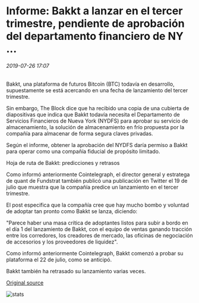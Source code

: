 # Informe: Bakkt a lanzar en el tercer trimestre, pendiente de aprobación del departamento financiero de NY ...

###### 2019-07-26 17:07

Bakkt, una plataforma de futuros Bitcoin (BTC) todavía en desarrollo, supuestamente se está acercando en una fecha de lanzamiento del tercer trimestre.

Sin embargo, The Block dice que ha recibido una copia de una cubierta de diapositivas que indica que Bakkt todavía necesita el Departamento de Servicios Financieros de Nueva York (NYDFS) para aprobar su servicio de almacenamiento, la solución de almacenamiento en frío propuesta por la compañía para almacenar de forma segura claves privadas.

Según el informe, obtener la aprobación del NYDFS daría permiso a Bakkt para operar como una compañía fiducial de propósito limitado.

Hoja de ruta de Bakkt: predicciones y retrasos

Como informó anteriormente Cointelegraph, el director general y estratega de quant de Fundstrat también publicó una publicación en Twitter el 19 de julio que muestra que la compañía predice un lanzamiento en el tercer trimestre.

El post especifica que la compañía cree que hay mucho bombo y voluntad de adoptar tan pronto como Bakkt se lanza, diciendo:

"Parece haber una masa crítica de adoptantes listos para subir a bordo en el día 1 del lanzamiento de Bakkt, con el equipo de ventas ganando tracción entre los corredores, los creadores de mercado, las oficinas de negociación de accesorios y los proveedores de liquidez".

Como informó anteriormente Cointelegraph, Bakkt comenzó a probar su plataforma el 22 de julio, como se anticipó.

Bakkt también ha retrasado su lanzamiento varias veces.

[Original source](https://cointelegraph.com/news/report-bakkt-to-launch-in-q3-pending-ny-financial-department-approval)

![stats](https://c.statcounter.com/11760860/0/a89fa40b/1/ "stats")